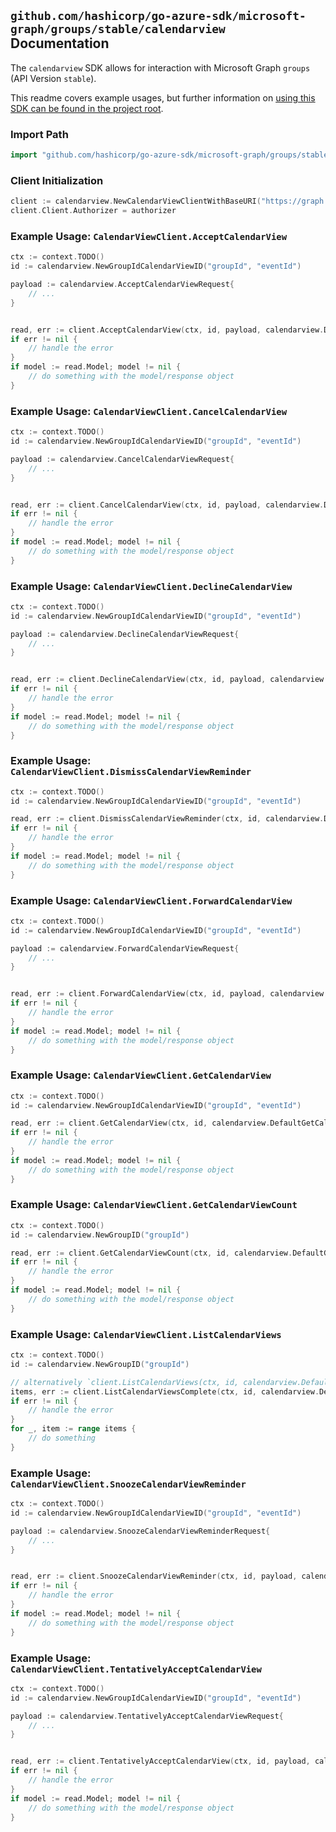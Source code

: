 
## `github.com/hashicorp/go-azure-sdk/microsoft-graph/groups/stable/calendarview` Documentation

The `calendarview` SDK allows for interaction with Microsoft Graph `groups` (API Version `stable`).

This readme covers example usages, but further information on [using this SDK can be found in the project root](https://github.com/hashicorp/go-azure-sdk/tree/main/docs).

### Import Path

```go
import "github.com/hashicorp/go-azure-sdk/microsoft-graph/groups/stable/calendarview"
```


### Client Initialization

```go
client := calendarview.NewCalendarViewClientWithBaseURI("https://graph.microsoft.com")
client.Client.Authorizer = authorizer
```


### Example Usage: `CalendarViewClient.AcceptCalendarView`

```go
ctx := context.TODO()
id := calendarview.NewGroupIdCalendarViewID("groupId", "eventId")

payload := calendarview.AcceptCalendarViewRequest{
	// ...
}


read, err := client.AcceptCalendarView(ctx, id, payload, calendarview.DefaultAcceptCalendarViewOperationOptions())
if err != nil {
	// handle the error
}
if model := read.Model; model != nil {
	// do something with the model/response object
}
```


### Example Usage: `CalendarViewClient.CancelCalendarView`

```go
ctx := context.TODO()
id := calendarview.NewGroupIdCalendarViewID("groupId", "eventId")

payload := calendarview.CancelCalendarViewRequest{
	// ...
}


read, err := client.CancelCalendarView(ctx, id, payload, calendarview.DefaultCancelCalendarViewOperationOptions())
if err != nil {
	// handle the error
}
if model := read.Model; model != nil {
	// do something with the model/response object
}
```


### Example Usage: `CalendarViewClient.DeclineCalendarView`

```go
ctx := context.TODO()
id := calendarview.NewGroupIdCalendarViewID("groupId", "eventId")

payload := calendarview.DeclineCalendarViewRequest{
	// ...
}


read, err := client.DeclineCalendarView(ctx, id, payload, calendarview.DefaultDeclineCalendarViewOperationOptions())
if err != nil {
	// handle the error
}
if model := read.Model; model != nil {
	// do something with the model/response object
}
```


### Example Usage: `CalendarViewClient.DismissCalendarViewReminder`

```go
ctx := context.TODO()
id := calendarview.NewGroupIdCalendarViewID("groupId", "eventId")

read, err := client.DismissCalendarViewReminder(ctx, id, calendarview.DefaultDismissCalendarViewReminderOperationOptions())
if err != nil {
	// handle the error
}
if model := read.Model; model != nil {
	// do something with the model/response object
}
```


### Example Usage: `CalendarViewClient.ForwardCalendarView`

```go
ctx := context.TODO()
id := calendarview.NewGroupIdCalendarViewID("groupId", "eventId")

payload := calendarview.ForwardCalendarViewRequest{
	// ...
}


read, err := client.ForwardCalendarView(ctx, id, payload, calendarview.DefaultForwardCalendarViewOperationOptions())
if err != nil {
	// handle the error
}
if model := read.Model; model != nil {
	// do something with the model/response object
}
```


### Example Usage: `CalendarViewClient.GetCalendarView`

```go
ctx := context.TODO()
id := calendarview.NewGroupIdCalendarViewID("groupId", "eventId")

read, err := client.GetCalendarView(ctx, id, calendarview.DefaultGetCalendarViewOperationOptions())
if err != nil {
	// handle the error
}
if model := read.Model; model != nil {
	// do something with the model/response object
}
```


### Example Usage: `CalendarViewClient.GetCalendarViewCount`

```go
ctx := context.TODO()
id := calendarview.NewGroupID("groupId")

read, err := client.GetCalendarViewCount(ctx, id, calendarview.DefaultGetCalendarViewCountOperationOptions())
if err != nil {
	// handle the error
}
if model := read.Model; model != nil {
	// do something with the model/response object
}
```


### Example Usage: `CalendarViewClient.ListCalendarViews`

```go
ctx := context.TODO()
id := calendarview.NewGroupID("groupId")

// alternatively `client.ListCalendarViews(ctx, id, calendarview.DefaultListCalendarViewsOperationOptions())` can be used to do batched pagination
items, err := client.ListCalendarViewsComplete(ctx, id, calendarview.DefaultListCalendarViewsOperationOptions())
if err != nil {
	// handle the error
}
for _, item := range items {
	// do something
}
```


### Example Usage: `CalendarViewClient.SnoozeCalendarViewReminder`

```go
ctx := context.TODO()
id := calendarview.NewGroupIdCalendarViewID("groupId", "eventId")

payload := calendarview.SnoozeCalendarViewReminderRequest{
	// ...
}


read, err := client.SnoozeCalendarViewReminder(ctx, id, payload, calendarview.DefaultSnoozeCalendarViewReminderOperationOptions())
if err != nil {
	// handle the error
}
if model := read.Model; model != nil {
	// do something with the model/response object
}
```


### Example Usage: `CalendarViewClient.TentativelyAcceptCalendarView`

```go
ctx := context.TODO()
id := calendarview.NewGroupIdCalendarViewID("groupId", "eventId")

payload := calendarview.TentativelyAcceptCalendarViewRequest{
	// ...
}


read, err := client.TentativelyAcceptCalendarView(ctx, id, payload, calendarview.DefaultTentativelyAcceptCalendarViewOperationOptions())
if err != nil {
	// handle the error
}
if model := read.Model; model != nil {
	// do something with the model/response object
}
```
